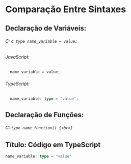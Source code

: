 # Comparação Entre Sintaxes

## Declaração de Variáveis:
###### C: ```c type name_variable = value;```
###### JavaScript:
```javascript
  name_variable = value;
```
###### TypeScript:
```typescript
  name_variable: type = "value";
```


## Declaração de Funções:
###### C: ```type name_function() {<br>}```

## Título: Código em TypeScript
```typescript
name_variable: type = "value"
